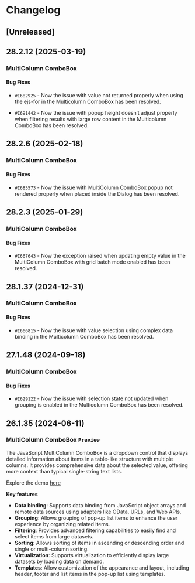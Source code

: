 # Changelog

## [Unreleased]

## 28.2.12 (2025-03-19)

### MultiColumn ComboBox

#### Bug Fixes

- `#I682925` - Now the issue with value not returned properly when using the ejs-for in the Multicolumn ComboBox has been resolved.

- `#I691442` - Now the issue with popup height doesn’t adjust properly when filtering results with large row content in the Multicolumn ComboBox has been resolved.

## 28.2.6 (2025-02-18)

### MultiColumn ComboBox

#### Bug Fixes

- `#I685573` - Now the issue with MultiColumn ComboBox popup not rendered properly when placed inside the Dialog has been resolved.

## 28.2.3 (2025-01-29)

### MultiColumn ComboBox

#### Bug Fixes

- `#I667643` - Now the exception raised when updating empty value in the MultiColumn ComboBox with grid batch mode enabled has been resolved.

## 28.1.37 (2024-12-31)

### MultiColumn ComboBox

#### Bug Fixes

- `#I666815` - Now the issue with value selection using complex data binding in the Multicolumn ComboBox has been resolved.

## 27.1.48 (2024-09-18)

### MultiColumn ComboBox

#### Bug Fixes

- `#I629122` - Now the issue with selection state not updated when grouping is enabled in the Multicolumn ComboBox has been resolved.

## 26.1.35 (2024-06-11)

### MultiColumn ComboBox `Preview`

The JavaScript MultiColumn ComboBox is a dropdown control that displays detailed information about items in a
table-like structure with multiple columns. It provides comprehensive data about the selected value, offering more
context than typical single-string text lists.

Explore the demo [here](https://ej2.syncfusion.com/demos/#/fluent2/multicolumn-combobox/default.html)

**Key features**

- **Data binding**: Supports data binding from JavaScript object arrays and remote data sources using adapters like OData, URLs, and Web APIs.
- **Grouping**: Allows grouping of pop-up list items to enhance the user experience by organizing related items.
- **Filtering**: Provides advanced filtering capabilities to easily find and select items from large datasets.
- **Sorting**: Allows sorting of items in ascending or descending order and single or multi-column sorting.
- **Virtualization**: Supports virtualization to efficiently display large datasets by loading data on demand.
- **Templates**: Allow customization of the appearance and layout, including header, footer and list items in the pop-up list using templates.